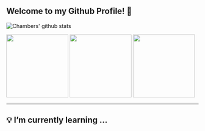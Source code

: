 ## Welcome to my Github Profile! 👋

![Chambers' github stats](https://github-readme-stats.vercel.app/api?username=ChambersM97)

<div>
<img src="./images/IMG_6586.png" width="162" height="165">
<img src="./images/IMG_6634.png" width="162" height="165">
<img src="./images/IMG_6588.png" width="162" height="165">
<div>

---

## 💡 I’m currently learning ...


<!--
**ChambersM97/ChambersM97** is a ✨ _special_ ✨ repository because its `README.md` (this file) appears on your GitHub profile.

Here are some ideas to get you started:

- 🔭 I’m currently working on ...
- 🌱 I’m currently learning ...
- 👯 I’m looking to collaborate on ...
- 🤔 I’m looking for help with ...
- 💬 Ask me about ...
- 📫 How to reach me: ...
- 😄 Pronouns: ...
- ⚡ Fun fact: ...
-->
